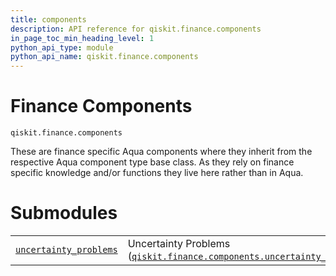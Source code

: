 ```yaml
---
title: components
description: API reference for qiskit.finance.components
in_page_toc_min_heading_level: 1
python_api_type: module
python_api_name: qiskit.finance.components
---
```


<span id="module-qiskit.finance.components" />

<span id="qiskit-finance-components" />

# Finance Components

<span id="module-qiskit.finance.components" />

`qiskit.finance.components`

These are finance specific Aqua components where they inherit from the respective Aqua component type base class. As they rely on finance specific knowledge and/or functions they live here rather than in Aqua.

# Submodules

|                                                                                                                                                                                 |                                                                                                                                                                                                                                  |
| ------------------------------------------------------------------------------------------------------------------------------------------------------------------------------- | -------------------------------------------------------------------------------------------------------------------------------------------------------------------------------------------------------------------------------- |
| [`uncertainty_problems`](qiskit.finance.components.uncertainty_problems#module-qiskit.finance.components.uncertainty_problems "qiskit.finance.components.uncertainty_problems") | Uncertainty Problems ([`qiskit.finance.components.uncertainty_problems`](qiskit.finance.components.uncertainty_problems#module-qiskit.finance.components.uncertainty_problems "qiskit.finance.components.uncertainty_problems")) |

